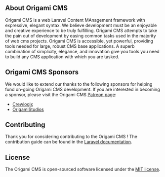 
## About Origami CMS

Origami CMS is a web Laravel Content MAnagement framework with expressive, elegant syntax. We believe development must be an enjoyable and creative experience to be truly fulfilling. Origami CMS attempts to take the pain out of development by easing common tasks used in the majority of web cms projects.
Origami CMS is accessible, yet powerful, providing tools needed for large, robust CMS base applications. A superb combination of simplicity, elegance, and innovation give you tools you need to build any CMS application with which you are tasked.


## Origami CMS Sponsors

We would like to extend our thanks to the following sponsors for helping fund on-going Origami CMS development. If you are interested in becoming a sponsor, please visit the Origami CMS [Patreon page](http://crewlogix.com):

- [Crewlogix](https://www.crewlogix.com)
- [OrigamiStudios](https://origamistudios.us/)

## Contributing

Thank you for considering contributing to the Origami CMS ! The contribution guide can be found in the [Laravel documentation](https://www.crewlogix.com).

## License

The Origami CMS is open-sourced software licensed under the [MIT license](http://opensource.org/licenses/MIT).

